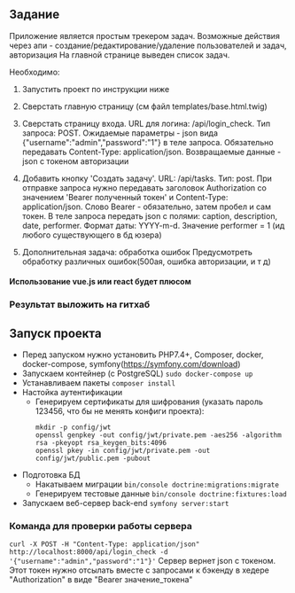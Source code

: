 ## Задание
Приложение является простым трекером задач. 
Возможные действия через апи - создание/редактирование/удаление пользователей и задач, авторизация
На главной странице выведен список задач.

Необходимо:
1. Запустить проект по инструкции ниже
1. Сверстать главную страницу (см файл templates/base.html.twig)
1. Сверстать страницу входа.
   URL для логина: /api/login_check. 
   Тип запроса: POST. 
   Ожидаемые параметры - json вида {"username":"admin","password":"1"} в теле запроса. 
   Обязательно передавать Content-Type: application/json. 
   Возвращаемые данные - json с токеном авторизации
   
1. Добавить кнопку 'Создать задачу'.
   URL: /api/tasks. 
   Тип: post. 
   При отправке запроса нужно передавать заголовок Authorization со значением 'Bearer полученный токен' и Content-Type: application/json. Слово Bearer - обязательно, затем пробел и сам токен. 
   В теле запроса передать json с полями: caption, description, date, performer. 
   Формат даты: YYYY-m-d. 
   Значение performer = 1 (ид любого существующего в бд юзера)

1. Дополнительная задача: обработка ошибок
   Предусмотреть обработку различных ошибок(500ая, ошибка авторизации, и т д)

#### Использование vue.js или react будет плюсом
### Результат выложить на гитхаб 


## Запуск проекта
 - Перед запуском нужно установить PHP7.4+, Composer, docker, docker-compose, symfony(https://symfony.com/download)
 - Запускаем контейнер (с PostgreSQL) `sudo docker-compose up`
 - Устанавливаем пакеты `composer install`
 - Настойка аутентификации
    - Генерируем сертификаты для шифрования (указать пароль 123456, что бы не менять конфиги проекта):
      ```
      mkdir -p config/jwt 
      openssl genpkey -out config/jwt/private.pem -aes256 -algorithm rsa -pkeyopt rsa_keygen_bits:4096
      openssl pkey -in config/jwt/private.pem -out config/jwt/public.pem -pubout
      ```
  - Подготовка БД
    - Накатываем миграции `bin/console doctrine:migrations:migrate`
    - Генерируем тестовые данные `bin/console doctrine:fixtures:load`
  - Запускаем веб-сервер back-end `symfony server:start`


### Команда для проверки работы сервера
`curl -X POST -H "Content-Type: application/json" http://localhost:8000/api/login_check -d '{"username":"admin","password":"1"}'`
Сервер вернет json с токеном. Этот токен нужно отсылать вместе с запросами к бэкенду в хедере "Authorization" в виде "Bearer значение_токена" 
